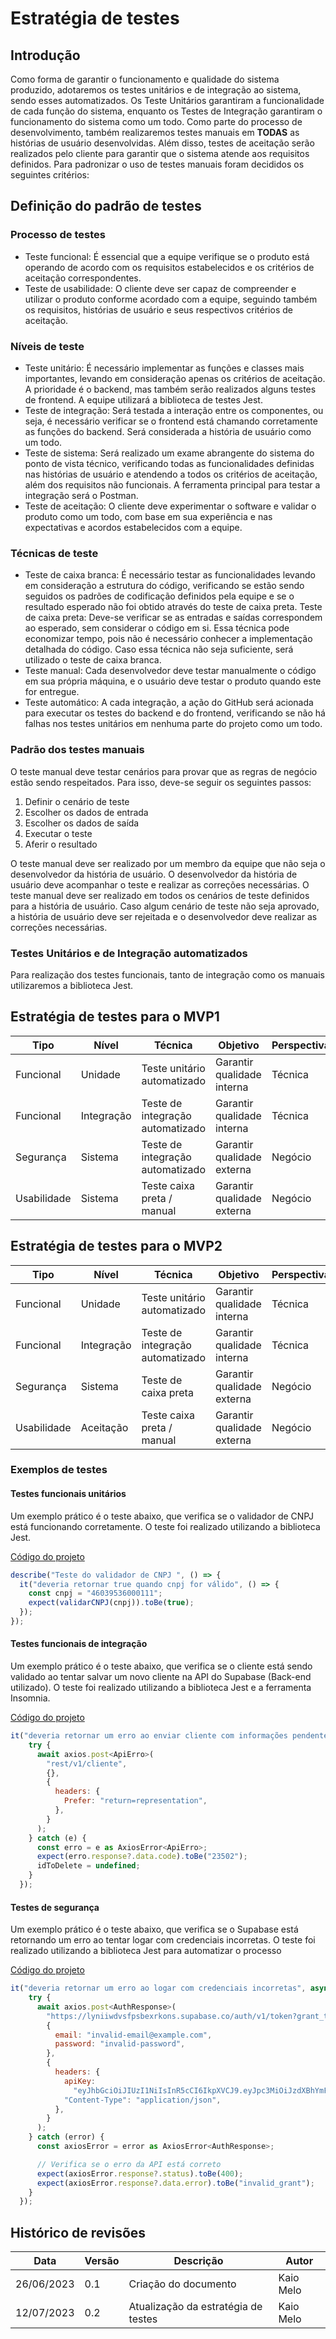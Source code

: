 # Estratégia de testes

## Introdução

Como forma de garantir o funcionamento e qualidade do sistema produzido, adotaremos os testes unitários e de integração ao sistema, sendo esses automatizados.
Os Teste Unitários garantiram a funcionalidade de cada função do sistema, enquanto os Testes de Integração garantiram o funcionamento do sistema como um todo. Como parte do processo de desenvolvimento, também realizaremos testes manuais em **TODAS** as histórias de usuário desenvolvidas.
Além disso, testes de aceitação serão realizados pelo cliente para garantir que o sistema atende aos requisitos definidos.
Para padronizar o uso de testes manuais foram decididos os seguintes critérios:

## Definição do padrão de testes

### Processo de testes

- Teste funcional: É essencial que a equipe verifique se o produto está operando de acordo com os requisitos estabelecidos e os critérios de aceitação correspondentes.
- Teste de usabilidade: O cliente deve ser capaz de compreender e utilizar o produto conforme acordado com a equipe, seguindo também os requisitos, histórias de usuário e seus respectivos critérios de aceitação.

### Níveis de teste

- Teste unitário: É necessário implementar as funções e classes mais importantes, levando em consideração apenas os critérios de aceitação. A prioridade é o backend, mas também serão realizados alguns testes de frontend. A equipe utilizará a biblioteca de testes Jest.
- Teste de integração: Será testada a interação entre os componentes, ou seja, é necessário verificar se o frontend está chamando corretamente as funções do backend. Será considerada a história de usuário como um todo.
- Teste de sistema: Será realizado um exame abrangente do sistema do ponto de vista técnico, verificando todas as funcionalidades definidas nas histórias de usuário e atendendo a todos os critérios de aceitação, além dos requisitos não funcionais. A ferramenta principal para testar a integração será o Postman.
- Teste de aceitação: O cliente deve experimentar o software e validar o produto como um todo, com base em sua experiência e nas expectativas e acordos estabelecidos com a equipe.

### Técnicas de teste

- Teste de caixa branca: É necessário testar as funcionalidades levando em consideração a estrutura do código, verificando se estão sendo seguidos os padrões de codificação definidos pela equipe e se o resultado esperado não foi obtido através do teste de caixa preta.
Teste de caixa preta: Deve-se verificar se as entradas e saídas correspondem ao esperado, sem considerar o código em si. Essa técnica pode economizar tempo, pois não é necessário conhecer a implementação detalhada do código. Caso essa técnica não seja suficiente, será utilizado o teste de caixa branca.
- Teste manual: Cada desenvolvedor deve testar manualmente o código em sua própria máquina, e o usuário deve testar o produto quando este for entregue.
- Teste automático: A cada integração, a ação do GitHub será acionada para executar os testes do backend e do frontend, verificando se não há falhas nos testes unitários em nenhuma parte do projeto como um todo.

### Padrão dos testes manuais

O teste manual deve testar cenários para provar que as regras de negócio estão sendo respeitados. Para isso, deve-se seguir os seguintes passos:

1. Definir o cenário de teste
2. Escolher os dados de entrada
3. Escolher os dados de saída
4. Executar o teste
5. Aferir o resultado

O teste manual deve ser realizado por um membro da equipe que não seja o desenvolvedor da história de usuário. O desenvolvedor da história de usuário deve acompanhar o teste e realizar as correções necessárias.
O teste manual deve ser realizado em todos os cenários de teste definidos para a história de usuário. Caso algum cenário de teste não seja aprovado, a história de usuário deve ser rejeitada e o desenvolvedor deve realizar as correções necessárias.

### Testes Unitários e de Integração automatizados

Para realização dos testes funcionais, tanto de integração como os manuais utilizaremos a biblioteca Jest.

## Estratégia de testes para o MVP1

| Tipo  | Nível | Técnica | Objetivo | Perspectiva | Escopo |
| ----- | ----- | ------- | -------- | ----------- | ------ |
| Funcional | Unidade | Teste unitário automatizado | Garantir qualidade interna | Técnica  | USXX |
| Funcional | Integração | Teste de integração automatizado | Garantir qualidade interna | Técnica  | USXX |
| Segurança | Sistema | Teste de integração automatizado | Garantir qualidade externa | Negócio | USXX |
| Usabilidade | Sistema | Teste caixa preta /  manual | Garantir qualidade externa | Negócio | USXX |

## Estratégia de testes para o MVP2

| Tipo  | Nível | Técnica | Objetivo | Perspectiva | Escopo |
| ----- | ----- | ------- | -------- | ----------- | ------ |
| Funcional | Unidade | Teste unitário automatizado | Garantir qualidade interna | Técnica  | USXX |
| Funcional | Integração | Teste de integração automatizado | Garantir qualidade interna | Técnica  | USXX |
| Segurança | Sistema | Teste de caixa preta | Garantir qualidade externa | Negócio | USXX |
| Usabilidade | Aceitação | Teste caixa preta /  manual | Garantir qualidade externa | Negócio | USXX |

### Exemplos de testes

#### Testes funcionais unitários

Um exemplo prático é o teste abaixo, que verifica se o validador de CNPJ está funcionando corretamente. O teste foi realizado utilizando a biblioteca Jest.

[Código do projeto](https://github.com/mdsreq-fga-unb/2023.1-Armazenai/blob/main/armazenai-front_end/__tests__/cliente/index.test.tsx)

```javascript
describe("Teste do validador de CNPJ ", () => {
  it("deveria retornar true quando cnpj for válido", () => {
    const cnpj = "46039536000111";
    expect(validarCNPJ(cnpj)).toBe(true);
  });
});
```

#### Testes funcionais de integração

Um exemplo prático é o teste abaixo, que verifica se o cliente está sendo validado ao tentar salvar um novo cliente na API do Supabase (Back-end utilizado). O teste foi realizado utilizando a biblioteca Jest e a ferramenta Insomnia.

[Código do projeto](https://github.com/mdsreq-fga-unb/2023.1-Armazenai/blob/main/armazenai-front_end/__tests__/cliente/index.test.tsx)

```javascript
it("deveria retornar um erro ao enviar cliente com informações pendentes para o supabase", async () => {
    try {
      await axios.post<ApiErro>(
        "rest/v1/cliente",
        {},
        {
          headers: {
            Prefer: "return=representation",
          },
        }
      );
    } catch (e) {
      const erro = e as AxiosError<ApiErro>;
      expect(erro.response?.data.code).toBe("23502");
      idToDelete = undefined;
    }
  });

```

#### Testes de segurança

Um exemplo prático é o teste abaixo, que verifica se o Supabase está retornando um erro ao tentar logar com credenciais incorretas. O teste foi realizado utilizando a biblioteca Jest para automatizar o processo

[Código do projeto](https://github.com/mdsreq-fga-unb/2023.1-Armazenai/blob/main/armazenai-front_end/__tests__/login/index.test.tsx)

```javascript
it("deveria retornar um erro ao logar com credenciais incorretas", async () => {
    try {
      await axios.post<AuthResponse>(
        "https://lyniiwdvsfpsbexrkons.supabase.co/auth/v1/token?grant_type=password",
        {
          email: "invalid-email@example.com",
          password: "invalid-password",
        },
        {
          headers: {
            apiKey:
              "eyJhbGciOiJIUzI1NiIsInR5cCI6IkpXVCJ9.eyJpc3MiOiJzdXBhYmFzZSIsInJlZiI6Imx5bmlpd2R2c2Zwc2JleHJrb25zIiwicm9sZSI6ImFub24iLCJpYXQiOjE2ODUwMjU3ODEsImV4cCI6MjAwMDYwMTc4MX0.YYdZlKJKT4Njbfg0k-a7YEg890f7ulZpCNqndDDf9Uk",
            "Content-Type": "application/json",
          },
        }
      );
    } catch (error) {
      const axiosError = error as AxiosError<AuthResponse>;

      // Verifica se o erro da API está correto
      expect(axiosError.response?.status).toBe(400);
      expect(axiosError.response?.data.error).toBe("invalid_grant");
    }
  });
```

## Histórico de revisões

| Data       | Versão | Descrição                                         | Autor                                                    |
| ---------- | ------ | ------------------------------------------------- | -------------------------------------------------------- |
| 26/06/2023 | 0.1    | Criação do documento                              | Kaio Melo|
| 12/07/2023 | 0.2    | Atualização da estratégia de testes                              | Kaio Melo|
